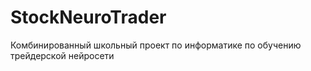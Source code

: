 # StockNeuroTrader
Комбинированный школьный проект по информатике по обучению трейдерской нейросети
